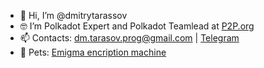 - 👋 Hi, I’m @dmitrytarassov
- 🤓 I’m Polkadot Expert and Polkadot Teamlead at [P2P.org](https://p2p.org/)
- 📫 Contacts: [dm.tarasov.prog@gmail.com](mailto:dm.tarasov.prog@gmail.com) | [Telegram](https://t.me/tarasov_d_a)
- 🐶 Pets: [Emigma encription machine](https://github.com/dmitrytarassov/enigma/)

<!---
dmitrytarassov/dmitrytarassov is a ✨ special ✨ repository because its `README.md` (this file) appears on your GitHub profile.
You can click the Preview link to take a look at your changes.
--->
